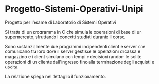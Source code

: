 # Progetto-Sistemi-Operativi-Unipi

Progetto per l'esame di Laboratorio di Sistemi Operativi

Si tratta di un programma in C che simula le operazioni di base di un supermercato, sfruttando i concetti studiati durante il corso. 

Sono sostanzialmente due programmi indipendenti client e server che comunicano tra loro dove il server gestisce le operazioni di cassa e magazzino e i client simulano con tempi e decisioni random le solite operazioni di un cliente dall'ingresso fino alla terminazione degli acquisti e uscita.

La relazione spiega nel dettaglio il funzionamento.
